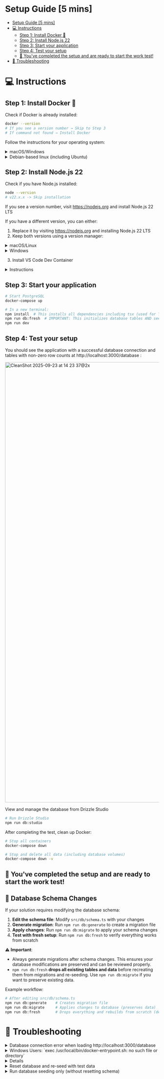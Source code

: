# Setup Guide [5 mins]

- [Setup Guide \[5 mins\]](#setup-guide-5-mins)
- [💻 Instructions](#-instructions)
  - [Step 1: Install Docker 🐳](#step-1-install-docker-)
  - [Step 2: Install Node.js 22](#step-2-install-nodejs-22)
  - [Step 3: Start your application](#step-3-start-your-application)
  - [Step 4: Test your setup](#step-4-test-your-setup)
  - [🎉 You've completed the setup and are ready to start the work test!](#-youve-completed-the-setup-and-are-ready-to-start-the-work-test)
- [🔧 Troubleshooting](#-troubleshooting)

# 💻 Instructions

## Step 1: Install Docker 🐳

Check if Docker is already installed:

```bash
docker --version
# If you see a version number → Skip to Step 3
# If command not found → Install Docker
```

Follow the instructions for your operating system:

<details>
<summary>macOS/Windows</summary>

1. Go to https://www.docker.com/products/docker-desktop/ and download Docker Desktop for your operating system.
2. After installation, start Docker Desktop and wait for it to fully initialize (~30 seconds).
3. Make sure Docker Desktop is running (check for the whale icon in your system tray/menu bar)
</details>
<details>
<summary>Debian-based linux (including Ubuntu)</summary>

```bash
curl -fsSL https://get.docker.com -o get-docker.sh
sudo sh get-docker.sh
sudo usermod -aG docker $USER
newgrp docker
```

Check if Docker daemon is running:

```bash
sudo systemctl status docker
# If not running:
sudo systemctl start docker
```

</details>

## Step 2: Install Node.js 22

Check if you have Node.js installed:

```bash
node --version
# v22.x.x -> Skip installation
```

If you see a version number, visit https://nodejs.org and install Node.js 22 LTS

If you have a different version, you can either:

1. Replace it by visiting https://nodejs.org and installing Node.js 22 LTS
2. Keep both versions using a version manager:
<details>
<summary>macOS/Linux</summary>

```bash
# Install nvm (Node Version Manager)
curl -o- https://raw.githubusercontent.com/nvm-sh/nvm/v0.39.0/install.sh | bash
# OR if you don't have curl:
wget -qO- https://raw.githubusercontent.com/nvm-sh/nvm/v0.39.0/install.sh | bash

# Reload your terminal or run:
source ~/.bashrc  # or ~/.zshrc for zsh users

# Install and use Node 22
nvm install 22
nvm use 22
```

</details>
<details>
<summary>Windows</summary>

```bash
# Install nvm-windows from: https://github.com/coreybutler/nvm-windows/releases
# Download and run the nvm-setup.exe installer

# After installation, in a new terminal:
nvm install 22
nvm use 22
```

</details>

3. Install VS Code Dev Container
<details>
<summary>Instructions</summary>

1. Install the "Dev Containers" extension in VS Code
1. Open this project in VS Code by clicking "Reopen in Container" when prompted (or press F1 and search for "Dev Containers: Reopen in Container")
   - VS Code will build the container, install dependencies and set up the database independently
   - Once ready, you'll see "✅ Dev container ready!" in the terminal
1. Run `npm run dev` in the VS Code terminal
1. You can skip [Step 3: Start application](#step-3-start-application) and open http://localhost:3000 in your browser
</details>

## Step 3: Start your application

```bash
# Start PostgreSQL
docker-compose up

# In a new terminal:
npm install  # This installs all dependencies including tsx (used for TypeScript execution)
npm run db:fresh  # IMPORTANT: This initializes database tables AND seeds test data
npm run dev
```

## Step 4: Test your setup

You should see the application with a successful database connection and tables with non-zero row counts at http://localhost:3000/database :

<img width="3214" height="1442" alt="CleanShot 2025-09-23 at 14 23 37@2x" src="https://github.com/user-attachments/assets/18daa987-756a-471c-904f-82f032a26b38" />

View and manage the database from Drizzle Studio

```bash
# Run Drizzle Studio
npm run db:studio
```

After completing the test, clean up Docker:

```bash
# Stop all containers
docker-compose down

# Stop and delete all data (including database volumes)
docker-compose down -v
```

## 🎉 You've completed the setup and are ready to start the work test!

## 📝 Database Schema Changes

If your solution requires modifying the database schema:

1. **Edit the schema file**: Modify `src/db/schema.ts` with your changes
2. **Generate migration**: Run `npm run db:generate` to create a migration file
3. **Apply changes**: Run `npm run db:migrate` to apply your schema changes
4. **Test with fresh setup**: Run `npm run db:fresh` to verify everything works from scratch

⚠️ **Important**: 
- Always generate migrations after schema changes. This ensures your database modifications are preserved and can be reviewed properly.
- `npm run db:fresh` **drops all existing tables and data** before recreating them from migrations and re-seeding. Use `npm run db:migrate` if you want to preserve existing data.

Example workflow:
```bash
# After editing src/db/schema.ts
npm run db:generate    # Creates migration file
npm run db:migrate     # Applies changes to database (preserves data)
npm run db:fresh       # Drops everything and rebuilds from scratch (destroys data)
```

# 🔧 Troubleshooting

<details>
<summary>Database connection error when loading http://localhost:3000/database </summary>

verify PostgreSQL is running:

```bash
docker ps  # Should show tech-lead-postgres container running
```

</details>

<details>
<summary>Windows Users: `exec /usr/local/bin/docker-entrypoint.sh: no such file or directory`</summary>

This error occurs when Git converts line endings to Windows format (CRLF). To fix:

Option 1: Fresh clone with correct line endings

```bash
# Configure git to preserve LF line endings
git config --global core.autocrlf input

# Remove the current directory and clone again
cd ..
rm -rf tech-lead-test
git clone <repository-url>
cd tech-lead-test
docker-compose up --build
```

Option 2: Rebuild containers (the Dockerfile now auto-fixes line endings)

```bash
docker-compose down
docker-compose build --no-cache
docker-compose up
```

</details>

<details>
<summmary>Can't access http://localhost:3000?</summary>

1. Check if containers are running:

```bash
docker ps
```

You should see both `tech-lead-app` and `tech-lead-postgres` running.

2. Check application logs:

```bash
docker-compose logs app
```

Look for `"ready - started server on 0.0.0.0:3000"` message.

3. Wait for initialization: The first start takes a few minutes to:
   - Install dependencies
   - Set up the database
   - Start the development server

4. Try without detached mode to see live output:

```bash
docker-compose down
docker-compose up --build
```

This shows all logs in real-time so you can see exactly what's happening.

</details>

<details> 
<summary>Reset database and re-seed with test data</summary>

```bash
npm run db:fresh
```

</details>

<details>
<summary>Run database seeding only (without resetting schema)</summary>

```bash
npm run db:seed
```

</details>

